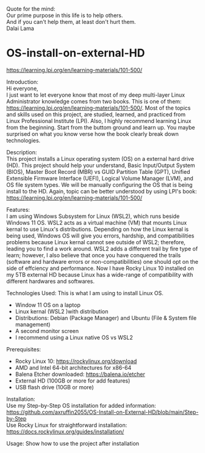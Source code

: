 Quote for the mind:  
Our prime purpose in this life is to help others.  
And if you can't help them, at least don't hurt them.  
Dalai Lama

# OS-install-on-external-HD
https://learning.lpi.org/en/learning-materials/101-500/

Introduction:  
Hi everyone,  
I just want to let everyone know that most of my deep multi-layer Linux Administrator knowledge comes from two books. 
This is one of them: https://learning.lpi.org/en/learning-materials/101-500/. Most of the topics and skills used on this project,
are studied, learned, and practiced from Linux Professional Institute (LPI). Also, I highly recommend learning Linux from the beginning. 
Start from the buttom ground and learn up. You maybe surprised on what you know verse how the book clearly break down technologies.

Description:  
This project installs a Linux operating system (OS) on a external hard drive (HD).
This project should help your understand, Basic Input/Output System (BIOS), 
Master Boot Record (MBR) vs GUID Partition Table (GPT), Unified Extensible Firmware Interface (UEFI), 
Logical Volume Manager (LVM), and OS file system types.
We will be manually configuring the OS that is being install to the HD. 
Again, topic can be better understood by using LPI's book: 
https://learning.lpi.org/en/learning-materials/101-500/

Features:  
I am using Windows Subsystem for Linux (WSL2), which runs beside Windows 11 OS.
WSL2 acts as a virtual machine (VM) that mounts Linux kernal to use
Linux's distributions. Depending on how the Linux kernal is being used,
Windows OS will give you errors, hardship, and compatibilities problems
because Linux kernal cannot see outside of WSL2; therefore, leading you 
to find a work around. WSL2 adds a different trail by fire type of learn; however, 
I also believe that once you have conquered the trails (software and hardware errors or non-compatibilities) 
one should opt on the side of effciency and performance. Now I have Rocky Linux 10 installed
on my 5TB external HD because Linux has a wide-range of compatibility with
different hardwares and softwares.  

Technologies Used: This is what I am using to install Linux OS.
- Window 11 OS on a laptop 
- Linux kernal (WSL2 )with distribution 
- Distributions: Debian (Package Manager) and Ubuntu (File & System file management) 
- A second monitor screen 
- I recommend using a Linux native OS vs WSL2

Prerequisites: 
- Rocky Linux 10: https://rockylinux.org/download
- AMD and Intel 64-bit architectures for x86-64
- Balena Etcher downloaded: https://balena.io/etcher
- External HD (100GB or more for add features)
- USB flash drive (10GB or more)

Installation:  
Use my Step-by-Step OS installation for added information:  
https://github.com/axruffin2055/OS-Install-on-External-HD/blob/main/Step-by-Step  
Use Rocky Linux for straightforward installation:  
https://docs.rockylinux.org/guides/installation/

Usage: Show how to use the project after installation

